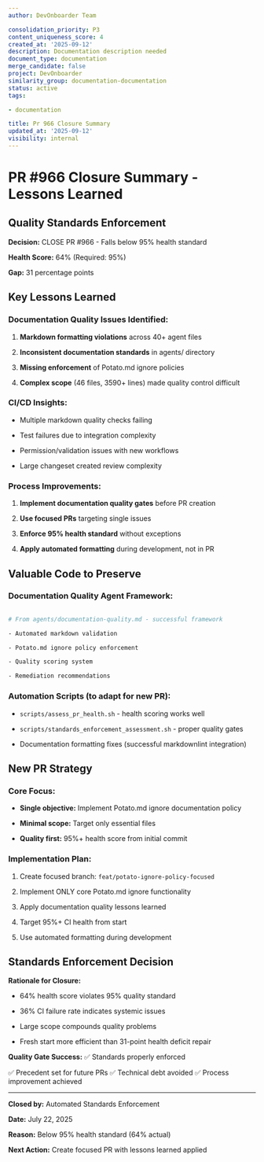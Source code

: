 ```yaml
---
author: DevOnboarder Team

consolidation_priority: P3
content_uniqueness_score: 4
created_at: '2025-09-12'
description: Documentation description needed
document_type: documentation
merge_candidate: false
project: DevOnboarder
similarity_group: documentation-documentation
status: active
tags:

- documentation

title: Pr 966 Closure Summary
updated_at: '2025-09-12'
visibility: internal
---
```


# PR #966 Closure Summary - Lessons Learned

## **Quality Standards Enforcement**

**Decision:** CLOSE PR #966 - Falls below 95% health standard

**Health Score:** 64% (Required: 95%)

**Gap:** 31 percentage points

## **Key Lessons Learned**

### **Documentation Quality Issues Identified:**

1. **Markdown formatting violations** across 40+ agent files

2. **Inconsistent documentation standards** in agents/ directory

3. **Missing enforcement** of Potato.md ignore policies

4. **Complex scope** (46 files, 3590+ lines) made quality control difficult

### **CI/CD Insights:**

- Multiple markdown quality checks failing

- Test failures due to integration complexity

- Permission/validation issues with new workflows

- Large changeset created review complexity

### **Process Improvements:**

1. **Implement documentation quality gates** before PR creation

2. **Use focused PRs** targeting single issues

3. **Enforce 95% health standard** without exceptions

4. **Apply automated formatting** during development, not in PR

## **Valuable Code to Preserve**

### **Documentation Quality Agent Framework:**

```bash

# From agents/documentation-quality.md - successful framework

- Automated markdown validation

- Potato.md ignore policy enforcement

- Quality scoring system

- Remediation recommendations

```

### **Automation Scripts (to adapt for new PR):**

- `scripts/assess_pr_health.sh` - health scoring works well

- `scripts/standards_enforcement_assessment.sh` - proper quality gates

- Documentation formatting fixes (successful markdownlint integration)

## **New PR Strategy**

### **Core Focus:**

- **Single objective:** Implement Potato.md ignore documentation policy

- **Minimal scope:** Target only essential files

- **Quality first:** 95%+ health score from initial commit

### **Implementation Plan:**

1. Create focused branch: `feat/potato-ignore-policy-focused`

2. Implement ONLY core Potato.md ignore functionality

3. Apply documentation quality lessons learned

4. Target 95%+ CI health from start

5. Use automated formatting during development

## **Standards Enforcement Decision**

**Rationale for Closure:**

- 64% health score violates 95% quality standard

- 36% CI failure rate indicates systemic issues

- Large scope compounds quality problems

- Fresh start more efficient than 31-point health deficit repair

**Quality Gate Success:**
✅ Standards properly enforced

✅ Precedent set for future PRs
✅ Technical debt avoided
✅ Process improvement achieved

---

**Closed by:** Automated Standards Enforcement

**Date:** July 22, 2025

**Reason:** Below 95% health standard (64% actual)

**Next Action:** Create focused PR with lessons learned applied
